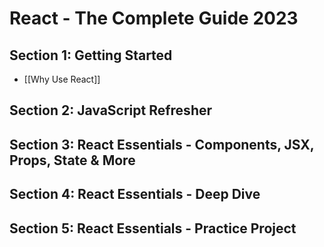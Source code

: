 # React - The Complete Guide 2023

## Section 1: Getting Started
* [[Why Use React]]
## Section 2: JavaScript Refresher

## Section 3: React Essentials - Components, JSX, Props, State & More

## Section 4: React Essentials - Deep Dive

## Section 5: React Essentials - Practice Project

